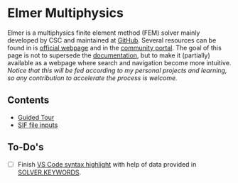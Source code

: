 # Elmer Multiphysics

Elmer is a multiphysics finite element method (FEM) solver mainly developed by CSC and maintained at [GitHub](https://github.com/ElmerCSC/elmerfem). Several resources can be found in is [official webpage](https://www.csc.fi/web/elmer) and in the [community portal](https://www.elmerfem.org/blog/). The goal of this page is not to supersede the [documentation](https://www.csc.fi/web/elmer/documentation), but to make it (partially) available as a webpage where search and navigation become more intuitive. *Notice that this will be fed according to my personal projects and learning, so any contribution to accelerate the process is welcome.*

## Contents

- [Guided Tour](Guided-Tour.md)
- [SIF file inputs](SIF.md)

## To-Do's

- [ ] Finish [VS Code syntax highlight](https://github.com/wallytutor/WallyToolbox.jl/tree/main/helpers/syntax-highlighters/sif) with help of data provided in [SOLVER.KEYWORDS](https://github.com/ElmerCSC/elmerfem/blob/devel/fem/src/SOLVER.KEYWORDS).
